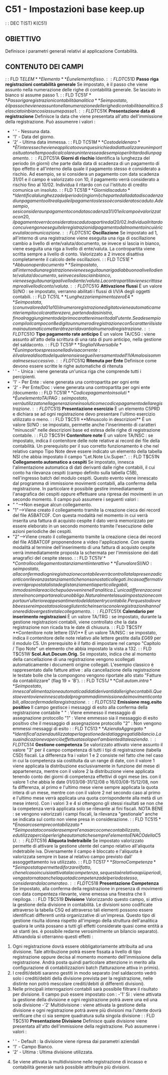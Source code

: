 # C51 - Impostazioni base keep.up
 :  : DEC T(ST) K(C51)
## OBIETTIVO
Definisce i parametri generali relativi al applicazione Contabilità.
## CONTENUTO DEI CAMPI
 :  : FLD T$ELEM **Elemento**
È un elemento fisso.
 :  : FLD T$C51D **Passo riga registrazioni contabilità generale**
Se impostato, è il passo che viene assunto nella numerazione delle righe di contabilità generale. Se lasciato in bianco si assume passo 1.
 :  : FLD T$C51F **Passo riga registrazioni contabilità analitica**
Se impostato, è il passo che viene assunto nella numerazione delle righe di contabilità analitica. Se lasciato in bianco si assume passo 1.
 :  : FLD T$C51K **Presentazione data di registrazione**
Definisce la data che viene presentata all'atto dell'immissione della registrazione.
Può assumenre i valori : 
- ' '  - Nessuna data.
- '1'  - Data del giorno.
- '2'  - Ultima data immessa.
 :  : FLD T$C51M **Costo del denaro**
È l'interesse che viene applicato ovunque si richieda di attualizzare un importo situato nel tempo o di calcolare un interesse ad esempio per il ritardo di un pagamento.
 :  : FLD T$C51A **Giorni di rischio**
Identifica la lunghezza del periodo (in giorni) che parte dalla data di scadenza di un pagamento di tipo effetto e all'interno della quale il pagamento stesso è considerato a rischio. Ad esempio, se si considera un pagamento con data scadenza 31/01 e il campo è valorizzato con 10, il pagamento verrà considerato a rischio fino al 10/02. Individua il ritardo con cui l'istituto di credito comunica un insoluto.
 :  : FLD T$C51B **Giorni di scaduto**
Identifica la lunghezza del periodo (in giorni) che parte dalla data di scadenza di un pagamento oltre al quale il pagamento stesso è considerato scaduto. Ad esempio, se si considera un pagamento con data scadenza 31/01 e il campo è valorizzato con 20, il pagamento verrà considerato scaduto a partire dal 20/02. Individua il ritardo con cui vengono eseguite le registrazioni di pagamento dal momento in cui è ricevuta la comunicazione.
 :  : FLD T$C51C **Oscillazione**
Se impostato ad 1, all'interno di una registrazione viene eseguita una riga di oscillazione cambio a livello di ente/valuta/documento, se invece si lascia in bianco, viene eseguita una riga a livello di ente/valuta. La contropartita viene scritta sempre a livello di conto.
Valorizzato a 2 invece disattiva completamente il calcolo delle oscillazioni.
 :  : FLD T$C51E **Abbuono per documento**
Se impostato, all'interno di una registrazione viene eseguita una riga di abbuono a livello di ente/valuta/documento, se invece si lascia in bianco, viene eseguita una riga a livello di ente/valuta. La contropartita viene scritta sempre a livello di conto/valuta.
 :  : FLD T$C51G **Attivazione flussi**
È un valore SI/NO :  se impostato, verranno abilitati i flussi di I/V/A degli oggetti contabili.
 :  : FLD T$C51L **Lunghezza riempimento zero E4**
Se impostata, (con un valore da 01 a 10) il numero registrazione digitato viene automaticamente riempito col carattere zero, partendo da sinistra, fino al raggiungimento del primo carattere inserito dall'utente. Se ad esempio compilo il campo con 8 e digito un numero di registrazione con 5 caratteri il sistema in automatico metterà tre zeri davanti al numero di registrazione.
 :  : FLD T$C51O **Tipo pagamento rate anticipo**
È un valore TA/C5G :  viene assunto all'atto della scrittura di una rata di puro anticipo, nella gestione del saldaconto.
 :  : FLD T$C51P **Soglia IVA versabile**
È un importo espresso nella divisa corrente :  è il valore al di sotto del quale non si esegue il versamento dell'IVA ma lo si somma al mese successivo.
 :  : FLD T$C51Q **Ritenuta per Ente**
Definisce come devono essere scritte le righe automatiche di ritenuta
- ' '  - Unica :  viene generata un'unica riga che comprende tutti i percipienti.
- '1'  - Per Ente :  viene generata una contropartita per ogni ente
- '2'  - Per Ente/Doc :  viene generata una contropartita per ogni ente /documento
 :  : FLD T$C51R **Codice pagamento insoluti**
È un elemento TA/PAG :  se impostato, verrà utilizzato nella generazione insoluti come codice pagamento della registrazione.
 :  : FLD T$C51S **Presentazione esercizio**
È un elemento C5PRD e dichiara se ad ogni registrazione devo presentare l'ultimo esercizio utilizzato o meno.
 :  : FLD T$C51I **Minuscolo in descrizioni**
È un valore SI/NO :  se impostato, permette anche l'inserimento di caratteri "minuscoli" nelle descrizioni base ed estesa delle righe di registrazione contabile.
 :  : FLD T$C51H **Contenitore note**
È un valore TA/NSC :  se impostato, indica il contenitore delle note relative ai record dei file della contabilità.
Un prerequisito per il suo corretto funzionamento è che nel relativo campo Tipo Note deve essere indicato un elemento della tabella NSI che abbia impostato il campo "Let.Note Liv.Super.".
 :  : FLD T$C51N **Collegamento automatico a cespiti**
Se impostato, innesca l'alimentazione automatica di dati derivanti dalle righe contabili, il cui conto ha rilevanza cespiti (campo definito sulla tabella C5B), nell'ingresso batch del modulo cespiti. Questo evento viene innescato dal programma di immissione movimenti contabili, alla conferma della registrazione. In particolare è possibile gestire immediatamente l'anagrafica dei cespiti oppure effettuare una ripresa dei movimenti in un secondo momento.
Il campo può assumere i seguenti valori : 
- " "-->Non esegue alcun collegamento.
- "1"-->Viene creato il collegamento tramite la creazione cieca dei record del file A5BATC0F. Con questa modalità nel momento in cui verrà inserita una fattura di acquisto cespite il dato verrà memorizzato per essere eleborato in un secondo momento tramite l'esecuzione delle azioni periodiche dei cespiti.
- "2"-->Viene creato il collegamento tramite la creazione cieca dei record del file A5BATC0F proponendone a video l'applicazione. Con questa modalità al termine dell'inserimento di una fattura di acquisto cespite verrà immediatamente proposta la schermata per l'immissione dei dati anagrafici del cespite stesso.
 :  : FLD T$C51V **Controllo collegamento stanziamenti interattivo**
È un valore SI/NO :  se impostato, alla conferma di ogni registrazione contabile verrà controllata la presenza di conti con rilevanza stanziamenti che non sono stati collegati. In caso affermativo verrà proposta la lista degli stanziamenti aperti collegabili, in modo similare a ciò che può avvenire nell'analitica. L'unica  differenza consiste nel non comportare alcun obbligo. Naturalmente la sua impostazione comporta un'ulteriore appesantimento del data entry contabile. Per questo dovrebbe essere impostato solo se gli utenti che inseriscono le registrazioni hanno l'onere di dover gestire tale collegamento.
 :  : FLD T$C51X **Calendario per inserimento registrazioni**
È un valore TA/TRG :  se impostato, durante la gestione registrazioni contabili, viene controllato che la data registrazione non ricada tra le date di chiusura.
 :  : FLD T$C51Y **Contenitore note lettere (SV)**
È un valore TA/NSC :  se impostato, indica il contenitore delle note relativo alle lettere gestite dalla £G69 per il modulo C5. Un prerequisito è il fatto di impostare nel campo "Capitolo / Tipo Note"  un elemento che abbia impostato la vista a 132.
 :  : FLD T$C51W **Scol.Aut.Docum.Orig.**
Se impostato, indica che al momento della cancellazione di una registrazione vengono scollegati automaticamente i documenti origine collegati.
L'esempio classico è rappresentato dalle fatture attive :  alla cancellazione della registrazione le testate bolle che la compongono vengono riportate allo stato "Fatture da contabilizzare" (flag 19 = 'B').
 :  : FLD T$C51J **Coll. autom. intra**
Se impostato, innesca l'alimentazione automatica di dati derivanti dalle righe contabili. Questo evento viene innescato dal programma di immissione dei movimenti contabili, alla conferma della registrazione.
 :  : FLD T$C512 **Emissione msg.esito positivo**
Il campo gestisce i messaggi di esito alla conferma della registrazione contabile
" "  :  Viene emmesso il messaggio di assegnazione protocollo
"1"  :  Viene emmesso sia il messaggio di esito positivo che il messaggio di assegnazione protocollo
"2"  :  Non vengono emmessi messaggi di esito
 :  : FLD T$C513 **Azienda Aggregato**
Identifica l'azienda utilizzata per la gestione dei dati aggregati di bilancio. La sua indicazione va perciò effettuata solo per l'ambiente di tale azienda.
 :  : FLD T$C514 **Gestione competenza**
Se valorizzato attivato viene assunto il valore "3" per il campo competenza di tutti i tipi di registrazione (tabella C5D) fiscali. La differenza fra i valori 1 e 2 consiste nel fatto che nel caso in cui la competenza sia costituita da un range di date, con il valore 1 viene applicata la distribuzione esclusivamente in funzione del mese di appartenenza, mentre con il valore 2 la distribuzione viene applicata tenendo conto dei giorni di competenza effettivi di ogni mese (es. con il valore 1 che abbia le date 01/03/08-31/12/08 o 16/03/08-15/12/08,
non fa differenza, al primo e l'ultimo mese viene sempre applicata la quota intera di un mese, mentre con con il valore 2
nel secondo caso al primo e l'ultimo mese verrà applicata una quota corrispondente alla metà di un mese intero).
Con i valori 3 e 4 si ottengono gli stessi risultati se non che la competenza verrà applicata solo se rilevante ai fini fiscali.
NOTA BENE :  se vengono valorizzati i campi fiscali, la rilevanza "gestionale" anche se indicata sul conto non viene presa in considerazione.
 :  : FLD T$C515 **Enasarco sempre contabilizzato**
Se impostato considera sempre l'enasarco come contabilizzato, ed utilizza perciò per le righe automatiche
sempre l'elemento ENACO della C5U.
 :  : FLD T$C516 **Aliquota Indetraibile**
Se impostato valorizzato permette di attivare la gestione utente del campo relativo all'aliquota indetrabile iva. Diversamente il campo è bloccato e l'aliquota è valorizzata sempre in base al relativo campo previsto dall' assoggettamento iva utilizzato.
 :  : FLD T$C517 **Storno Competenza**
Se impostato permette di forzare il fatto, che nel caso in cui sia attivata la competenza, se questa è relativa a più periodi, venga stornata anche la quota di competenza del periodo stesso, considerandola come rateo.
 :  : FLD T$C518 **Presentazione Competenza**
Se impostato, alla conferma della registrazione in presenza di movimenti con data compenteza rilevante, viene emessa una finestra che li riepiloga.
 :  : FLD T$C519 **Divisione**
Valorizzando questo campo, si attiva la gestione della divisione in contabilità.
Le divisioni sono codificate attraverso la tabella C5Q ed attraverso tali elementi possono essere identificati differenti unità organizzative di un'impresa.
Questo tipo di gestione risulta idonea rispetto all'impiego della struttura dell'analitica qualora le unità possano a tutti gli effetti considerate quasi come entità a sè stanti (es. è possibile redarne verosimilmente un bilancio separato).
Attivandola si otterranno questi effetti : 
1. Ogni registrazione dovrà essere obbligatoriamente attribuita ad una divisione. Tale attribuzione potrà essere fissata a livello di tipo registrazione oppure decisa al momento momento dell'immissione della registrazione. Andrà posta quindi particolare attenzione in merito alla configurazione di contabilizzazioni batch (fatturazione attiva in primis).
2. I crediti/debiti saranno gestiti in modo separato (nel saldaconto vedrò solo i crediti/debiti della divisione prevista per la registrazione, nelle distinte non potrò mescolare crediti/debiti di differenti divisioni).
3. Nelle principali interrogazioni contabili sarà possibile filtrare il risultato per divisione.
Il campo può essere impostato con : 
-'1' Si :  viene attivata la gestione della divisione e ogni registrazione potrà avere una ed una
sola divisione
-'2' Multidivisione :  viene attivata la gestione della divisione e ogni registrazione potrà avere
più divisioni ma l'utente dovrà verificare che ci sia sempre quadratura sulla singola divisione
 :  : FLD T$C510 **Presentazione Divisione**
Definisce quale divisione viene presentata all'atto dell'immissione della registrazione.
Può assumenre i valori : 
- ' '  - Default :  la divisione viene ripresa dai parametri aziendali
- '1'  - Campo Bianco.
- '2'  - Ultima :  Ultima divisione utilizzata.

4. Se viene attivata la multidivisione nelle registrazione di incasso e contabilità generale
sarà possibile attribuire più divisioni.
